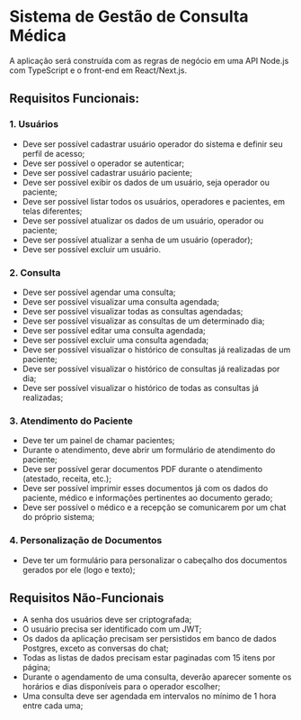 # Sistema de Gestão de Consulta Médica

A aplicação será construída com as regras de negócio em uma API Node.js com TypeScript e o front-end em React/Next.js.

## Requisitos Funcionais:

### 1. Usuários

- Deve ser possível cadastrar usuário operador do sistema e definir seu perfil de acesso;
- Deve ser possível o operador se autenticar;
- Deve ser possível cadastrar usuário paciente;
- Deve ser possível exibir os dados de um usuário, seja operador ou paciente;
- Deve ser possível listar todos os usuários, operadores e pacientes, em telas diferentes;
- Deve ser possível atualizar os dados de um usuário, operador ou paciente;
- Deve ser possível atualizar a senha de um usuário (operador);
- Deve ser possível excluir um usuário.

### 2. Consulta

- Deve ser possível agendar uma consulta;
- Deve ser possível visualizar uma consulta agendada;
- Deve ser possível visualizar todas as consultas agendadas;
- Deve ser possível visualizar as consultas de um determinado dia;
- Deve ser possível editar uma consulta agendada;
- Deve ser possível excluir uma consulta agendada;
- Deve ser possível visualizar o histórico de consultas já realizadas de um paciente;
- Deve ser possível visualizar o histórico de consultas já realizadas por dia;
- Deve ser possível visualizar o histórico de todas as consultas já realizadas;

### 3. Atendimento do Paciente

- Deve ter um painel de chamar pacientes;
- Durante o atendimento, deve abrir um formulário de atendimento do paciente;
- Deve ser possível gerar documentos PDF durante o atendimento (atestado, receita, etc.);
- Deve ser possível imprimir esses documentos já com os dados do paciente, médico e informações pertinentes ao documento gerado;
- Deve ser possível o médico e a recepção se comunicarem por um chat do próprio sistema;

### 4. Personalização de Documentos

- Deve ter um formulário para personalizar o cabeçalho dos documentos gerados por ele (logo e texto);

## Requisitos Não-Funcionais

- A senha dos usuários deve ser criptografada;
- O usuário precisa ser identificado com um JWT;
- Os dados da aplicação precisam ser persistidos em banco de dados Postgres, exceto as conversas do chat;
- Todas as listas de dados precisam estar paginadas com 15 itens por página;
- Durante o agendamento de uma consulta, deverão aparecer somente os horários e dias disponíveis para o operador escolher;
- Uma consulta deve ser agendada em intervalos no mínimo de 1 hora entre cada uma;